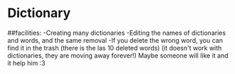 # Dictionary
##facilities:
-Creating many dictionaries
-Editing the names of dictionaries and words, and the same removal
-If you delete the wrong word, you can find it in the trash (there is the las 10 deleted words) (it doesn't work with dictionaries, they are moving away forever!)
Maybe someone will like it and it help him :3
